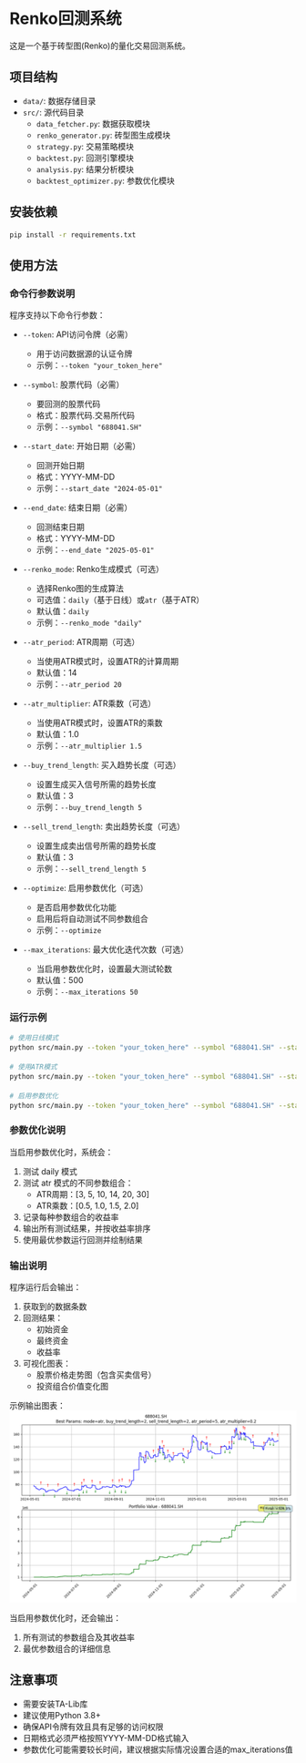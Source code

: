 # Renko回测系统

这是一个基于砖型图(Renko)的量化交易回测系统。

## 项目结构

- `data/`: 数据存储目录
- `src/`: 源代码目录
  - `data_fetcher.py`: 数据获取模块
  - `renko_generator.py`: 砖型图生成模块
  - `strategy.py`: 交易策略模块
  - `backtest.py`: 回测引擎模块
  - `analysis.py`: 结果分析模块
  - `backtest_optimizer.py`: 参数优化模块

## 安装依赖

```bash
pip install -r requirements.txt
```

## 使用方法

### 命令行参数说明

程序支持以下命令行参数：

- `--token`: API访问令牌（必需）
  - 用于访问数据源的认证令牌
  - 示例：`--token "your_token_here"`

- `--symbol`: 股票代码（必需）
  - 要回测的股票代码
  - 格式：股票代码.交易所代码
  - 示例：`--symbol "688041.SH"`

- `--start_date`: 开始日期（必需）
  - 回测开始日期
  - 格式：YYYY-MM-DD
  - 示例：`--start_date "2024-05-01"`

- `--end_date`: 结束日期（必需）
  - 回测结束日期
  - 格式：YYYY-MM-DD
  - 示例：`--end_date "2025-05-01"`

- `--renko_mode`: Renko生成模式（可选）
  - 选择Renko图的生成算法
  - 可选值：`daily`（基于日线）或`atr`（基于ATR）
  - 默认值：`daily`
  - 示例：`--renko_mode "daily"`

- `--atr_period`: ATR周期（可选）
  - 当使用ATR模式时，设置ATR的计算周期
  - 默认值：14
  - 示例：`--atr_period 20`

- `--atr_multiplier`: ATR乘数（可选）
  - 当使用ATR模式时，设置ATR的乘数
  - 默认值：1.0
  - 示例：`--atr_multiplier 1.5`

- `--buy_trend_length`: 买入趋势长度（可选）
  - 设置生成买入信号所需的趋势长度
  - 默认值：3
  - 示例：`--buy_trend_length 5`

- `--sell_trend_length`: 卖出趋势长度（可选）
  - 设置生成卖出信号所需的趋势长度
  - 默认值：3
  - 示例：`--sell_trend_length 5`

- `--optimize`: 启用参数优化（可选）
  - 是否启用参数优化功能
  - 启用后将自动测试不同参数组合
  - 示例：`--optimize`

- `--max_iterations`: 最大优化迭代次数（可选）
  - 当启用参数优化时，设置最大测试轮数
  - 默认值：500
  - 示例：`--max_iterations 50`

### 运行示例

```bash
# 使用日线模式
python src/main.py --token "your_token_here" --symbol "688041.SH" --start_date "2024-05-01" --end_date "2025-05-01" --renko_mode "daily"

# 使用ATR模式
python src/main.py --token "your_token_here" --symbol "688041.SH" --start_date "2024-05-01" --end_date "2025-05-01" --renko_mode "atr" --atr_period 14 --atr_multiplier 1.0

# 启用参数优化
python src/main.py --token "your_token_here" --symbol "688041.SH" --start_date "2024-05-01" --end_date "2025-05-01" --optimize --max_iterations 100
```

### 参数优化说明

当启用参数优化时，系统会：

1. 测试 daily 模式
2. 测试 atr 模式的不同参数组合：
   - ATR周期：[3, 5, 10, 14, 20, 30]
   - ATR乘数：[0.5, 1.0, 1.5, 2.0]
3. 记录每种参数组合的收益率
4. 输出所有测试结果，并按收益率排序
5. 使用最优参数运行回测并绘制结果

### 输出说明

程序运行后会输出：
1. 获取到的数据条数
2. 回测结果：
   - 初始资金
   - 最终资金
   - 收益率
3. 可视化图表：
   - 股票价格走势图（包含买卖信号）
   - 投资组合价值变化图

示例输出图表：
![回测结果示例](example_figure.png)

当启用参数优化时，还会输出：
1. 所有测试的参数组合及其收益率
2. 最优参数组合的详细信息

## 注意事项

- 需要安装TA-Lib库
- 建议使用Python 3.8+
- 确保API令牌有效且具有足够的访问权限
- 日期格式必须严格按照YYYY-MM-DD格式输入
- 参数优化可能需要较长时间，建议根据实际情况设置合适的max_iterations值 